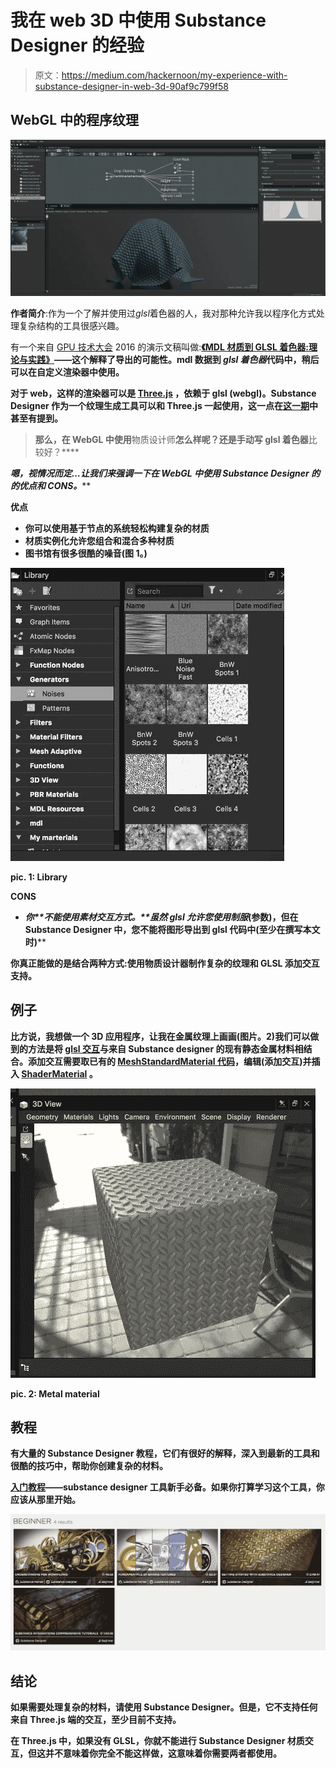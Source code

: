 # 我在 web 3D 中使用 Substance Designer 的经验

> 原文：<https://medium.com/hackernoon/my-experience-with-substance-designer-in-web-3d-90af9c799f58>

## WebGL 中的程序纹理

![](img/6d36ca6bc450aef678f34c259e018b6d.png)

**作者简介**:作为一个了解并使用过*glsl*着色器的人，我对那种允许我以程序化方式处理复杂结构的工具很感兴趣。

有一个来自 [GPU 技术大会](http://www.gputechconf.com/) 2016 的演示文稿叫做:[**《MDL 材质到 GLSL 着色器:理论与实践》**](http://on-demand.gputechconf.com/gtc/2016/presentation/s6311-andreas-suessenbach-mdl-materials-glsl-shaders.pdf)**——这个解释了导出的可能性。mdl 数据到 *glsl 着色器*代码中，稍后可以在自定义渲染器中使用。**

**对于 web，这样的渲染器可以是 [Three.js](https://threejs.org/) ，依赖于 glsl (webgl)。Substance Designer 作为一个纹理生成工具可以和 Three.js 一起使用，这一点在[这一期](https://github.com/mrdoob/three.js/issues/10691)中甚至有提到。**

> **那么，在 WebGL 中使用**物质设计师**怎么样呢？还是手动写 glsl 着色器**比较好？****

****嗯，视情况而定…让我们来强调一下在 WebGL 中使用 Substance Designer 的*的优点和 CONS。*****

******优点******

*   ****你可以使用基于节点的系统轻松构建复杂的材质****
*   ******材质实例化**允许您组合和混合多种材质****
*   ****图书馆有很多很酷的噪音(图 1。)****

****![](img/32f38e1cc6a875f14511c7c212e26375.png)****

****pic. 1: Library****

******CONS******

*   ****你**不能使用素材交互方式。**虽然 **glsl** 允许您使用*制服*(参数)，但在 Substance Designer 中，您不能将图形导出到 glsl 代码中(至少在撰写本文时)****

****你真正能做的是结合两种方式:使用物质设计器制作复杂的纹理和 GLSL 添加交互支持。****

## ****例子****

****比方说，我想做一个 3D 应用程序，让我在金属纹理上画画(图片。2)我们可以做到的方法是将 [glsl 交互](https://threejs.org/examples/webgl_decals.html)与来自 Substance designer 的现有静态金属材料相结合。添加交互需要取已有的 [MeshStandardMaterial 代码](https://github.com/mrdoob/three.js/blob/dev/src/renderers/shaders/ShaderLib/meshphysical_frag.glsl)，编辑(添加交互)并插入 [ShaderMaterial](https://threejs.org/docs/index.html#api/materials/ShaderMaterial) 。****

****![](img/7213256411c3404a82249f068ac184c9.png)****

****pic. 2: Metal material****

## ****教程****

****有大量的 Substance Designer 教程，它们有很好的解释，深入到最新的工具和很酷的技巧中，帮助你创建复杂的材料。****

****[**入门**教程](https://tutorials.allegorithmic.com/courses/538aff9f48cd9442b6001a528682ffc6/youtube-NzKtubDsC9o)——substance designer 工具新手必备。如果你打算学习这个工具，你应该从那里开始。****

****![](img/df223f623bd57ca09da6d507273b56f0.png)****

## ****结论****

****如果需要处理复杂的材料，请使用 Substance Designer。但是，它不支持任何来自 Three.js 端的交互，至少目前不支持。****

****在 Three.js 中，如果没有 GLSL，你就不能进行 Substance Designer 材质交互，但这并不意味着你完全不能这样做，这意味着你需要两者都使用。****